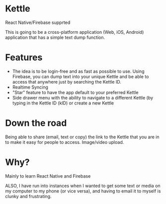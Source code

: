 # Kettle
React Native/Firebase supprted

This is going to be a cross-platform application (Web, iOS, Android) application that has a simple text dump function.

# Features
- The idea is to be login-free and as fast as possible to use. Using Firebase, you can dump text into your unique Kettle and be able to access that anywhere just by searching the Kettle ID.
- Realtime Syncing
- "Star" feature to have the app default to your preferred Kettle
- Side drawer menu with the ability to navigate to a different Kettle (by typing in the Kettle ID (kID) or create a new Kettle

# Down the road
Being able to share (email, text or copy) the link to the Kettle that you are in to make it easy for people to access.
Image/video upload.

# Why?
Mainly to learn React Native and Firebase

ALSO,
I have run into instances when I wanted to get some text or media on my computer to my phone (or vice versa), and having to email it to myself is clunky and frustrating.
